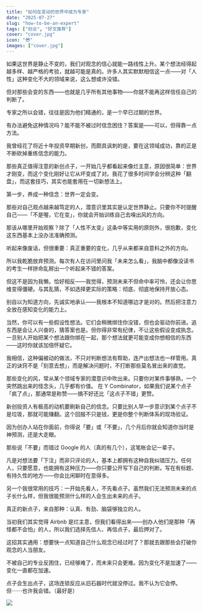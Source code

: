 ```yaml
---
title: "如何在变动的世界中成为专家"
date: "2025-07-27"
slug: "how-to-be-an-expert"
tags: ["创业", "好文推荐"]
cover: "cover.jpg"
icon: "😎"
images: ["cover.jpg"]
---
```

如果这世界是静止不变的，我们对观念的信心就能一路线性上升。某个想法经得起越多样、越严格的考验，就越可能是真的。许多人其实默默相信这一点——对「人性」这种变化不大的领域来说，这么想或许没错。



但对那些会变的东西——也就是几乎所有其他事物——你就不能再这样信任自己的判断了。



专家之所以会错，往往是因为他们精通的，是一个早已过期的世界。



有办法避免这种情况吗？能不能不被过时信念困住？答案是——可以，但得靠一点方法。



我曾经花了将近十年投资早期新创，而颇具讽刺的是，要在这领域成功，靠的正是不断砍掉重练信念的能力。



那些真正值得注意的新创点子，一开始几乎都看起来像烂主意，原因很简单：世界才刚变，而这个变化刚好让它从坏变成了对。我花了很多时间学会分辨这种「翻盘」，而这套技巧，其实也能套用在一切新想法上。



第一步，养成一种信念：世界一定会变。



那些对自己观点越来越笃定的人，潜意识里其实是认定世界静止。只要你不时提醒自己——「不是喔，它在变」，你就会开始训练自己去嗅出风的方向。



那该从哪里开始观察？除了「人性不太变」这条中等实用的原则外，很抱歉，变化这东西基本上没办法准确预测。



听起来像废话，但很重要：真正重要的变化，几乎从来都来自意料之外的方向。



所以我乾脆放弃预测。每次有人在访问里问我「未来怎么看」，我脑中都像没读书的考生一样拼命乱掰出一个听起来不错的答案。



但这不是因为我懒。恰好相反——我觉得，预测未来不但命中率可怜，还会让你思维变得僵硬。与其乱猜，不如选择更实际的策略：彻底、彻底地保持开放心态。



别自以为知道方向，先诚实地承认——我根本不知道哪边才是对的。然后把注意力全放在感知变化的能力上。



当然，你可以有一些假设性想法。它们会稍微绑住你没错，但也会驱动你前进。追东西是会让人兴奋的，猜答案也是。但你得非常有纪律，不让这些假设变成执念。
一旦别人开始把某个想法跟你绑在一起，那个想法就更可能变成你想相信的东西——这时你就该加倍怀疑它。



我相信，这种偏被动的做法，不只对判断想法有帮助，连产出想法也一样管用。真正的诀窍不是「刻意去想」，而是解决问题时，不打断那些莫名冒出来的直觉。



那些变化的风，常从某个领域专家的潜意识中吹出来。只要你对某件事够熟，一个突然跳出来的怪念头，几乎都有价值。
在 Y Combinator，如果我们说某个点子「疯了点」，那通常是称赞——搞不好还比「这点子不错」更赞。



新创投资人有极高的动机要刷新自己的信念。只要比别人早一步意识到某个点子不是垃圾，那就可能赚翻。这个回报不只是钱，更是你整个判断体系的现场验证。



因为创办人站在你面前，你得说「要」或「不要」，几个月后你就会知道你当时是神预测，还是大走眼。



那些说「不要」而错过 Google 的人（真的有几个），这笔帐会记一辈子。



凡是对想法要「下注」而非只评论的人，基本上都拥有这种自我纠错压力。任何人，只要愿意，也能拥有这种压力——你只要公开写下自己的判断。写在有标题、有持久性的地方——你会比闲聊时在意得多。



另一个我很常用的技巧：一开始先看人，不先看点子。虽然我们无法预测未来的点子长什么样，但我很能预测什么样的人会生出未来的点子。



真正的新点子，来自那种：认真、有劲、脑袋够独立的人。



当初我们其实觉得 Airbnb 是烂主意，但我们看得出来——创办人他们是那种「再怪都不会怕」的人，所以我们选择先信人、再信点子，最后押对了。



这招其实通用：想要快一点知道自己什么观念已经过时了？那就去跟那些会打破你观念的人当朋友。



不被自己的专业反困住，已经够难了，而未来只会更难。因为变化不是加速了——变化一直都在加速。



点子会生出点子，这场连锁反应从旧石器时代就没停过。我不认为它会停。
但⋯⋯也许我会错。（最好是）




![](https://prod-files-secure.s3.us-west-2.amazonaws.com/112d0858-5090-4d34-a606-b75eb8d65fd2/46476355-9cf3-4e99-9b7a-3531bc426380/1000202064.png?X-Amz-Algorithm=AWS4-HMAC-SHA256&X-Amz-Content-Sha256=UNSIGNED-PAYLOAD&X-Amz-Credential=ASIAZI2LB466Y6JS7YES%2F20250828%2Fus-west-2%2Fs3%2Faws4_request&X-Amz-Date=20250828T134022Z&X-Amz-Expires=3600&X-Amz-Security-Token=IQoJb3JpZ2luX2VjEE4aCXVzLXdlc3QtMiJHMEUCIQDffH5prDsa8K5FbXIMNxNFB19Xfl6eQpvBbPGKI5quNAIgIjyCx5j4Y1aU4xktbpFvaOno4F07na%2BtDddwFL4QR%2BoqiAQIpv%2F%2F%2F%2F%2F%2F%2F%2F%2F%2FARAAGgw2Mzc0MjMxODM4MDUiDJ%2F4x012zzjCjL41CyrcA6s1%2Fl1J%2B%2FIHDNR5zTVUxOs6mpfFbH0Y6c1BzSNBrlTIA2NjLw8PgD2hAvsfKdw38RO1yFgZVEz0lTR%2FIQoHs0tkl7ngz%2BbzHYUhcIgJLPBMPLpgODlTSYnChum9tPci9nCuMLFfHaVb1Y1G66f5Ar4v3pqx0EhBHIcW1NZ6g4TKmy5KQn%2BaX4eR%2B%2FCR6oFQZTAu6Ufghyj723saaCnWwWGAtm5w3YHX2swFJ9GFgTxPyv5pW6aEMkpfeRfGs9s7PIe%2FYoDQqtEsoaNghLBx5kL8qqUrm3SfhRq9QyPtbqQeMhJdQJkCPIPMmSIPpj%2F7OlH%2FWKeWYMTkuxuVraHi%2Fd%2BbKwR7%2BmoFOtj%2FSSJTt6Y1Y3Lx82lTwPtDElLS4xBB%2BdaQsGERB%2FAYd3dLQs%2B8Syzfh6aANN5UFr0jRJuWiiMtVEzRKNNWvmn%2FzAYswuHo7v%2BQyNz%2B%2Bt6p%2Fvm488s5G3HGvSqj2nK8%2B8MtGvdjwww%2BNfQO1KUNh32MzH7GgX4rlkDDWrLa7MTDz4ODOj24NhZdlilPu3RHdcmdpUN5iA3VtzsmVfiPk9fgpuxwztyv%2BTFpGH5s8bgk4Q2%2FDLrGMNpCIlCzWNtJmI5ZmuEShSK7m8l0j4TOMFYhmOkNMMuxwcUGOqUBOoP279ib25pSmALyfsIoL5TconPIZ0ZHdXxDc9qfUqma63hwhOa%2Fc3PVsdsF7L%2BqkzGbcnfRyL09yz2RG7%2Fd2vGInv5Xr7K2ReTyQXF4njmdqgE38uEHq21QWBek5CJ%2FRvym6y5AJVBs9mySJfnm961yysG5aDwvr3hOcdDfZHXN4jotaH1ZiX1RC2ZNXnW%2FOxFsCOsnUziSXIXmWK73nEv7j4NT&X-Amz-Signature=135488d2a12f6202c063dd727e3b35b6dc288eaac9f6c55eaf80e3974b0061ad&X-Amz-SignedHeaders=host&x-amz-checksum-mode=ENABLED&x-id=GetObject)

